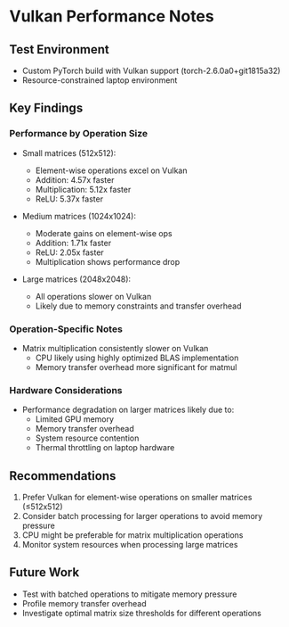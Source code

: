 # Vulkan Performance Notes

## Test Environment
- Custom PyTorch build with Vulkan support (torch-2.6.0a0+git1815a32)
- Resource-constrained laptop environment

## Key Findings

### Performance by Operation Size
- Small matrices (512x512):
  - Element-wise operations excel on Vulkan
  - Addition: 4.57x faster
  - Multiplication: 5.12x faster
  - ReLU: 5.37x faster

- Medium matrices (1024x1024):
  - Moderate gains on element-wise ops
  - Addition: 1.71x faster
  - ReLU: 2.05x faster
  - Multiplication shows performance drop

- Large matrices (2048x2048):
  - All operations slower on Vulkan
  - Likely due to memory constraints and transfer overhead

### Operation-Specific Notes
- Matrix multiplication consistently slower on Vulkan
  - CPU likely using highly optimized BLAS implementation
  - Memory transfer overhead more significant for matmul

### Hardware Considerations
- Performance degradation on larger matrices likely due to:
  - Limited GPU memory
  - Memory transfer overhead
  - System resource contention
  - Thermal throttling on laptop hardware

## Recommendations
1. Prefer Vulkan for element-wise operations on smaller matrices (≤512x512)
2. Consider batch processing for larger operations to avoid memory pressure
3. CPU might be preferable for matrix multiplication operations
4. Monitor system resources when processing large matrices

## Future Work
- Test with batched operations to mitigate memory pressure
- Profile memory transfer overhead
- Investigate optimal matrix size thresholds for different operations
